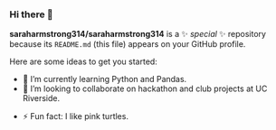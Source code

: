 ### Hi there 👋

**saraharmstrong314/saraharmstrong314** is a ✨ _special_ ✨ repository because its `README.md` (this file) appears on your GitHub profile.

Here are some ideas to get you started:

<!-- - 🔭 -->
- 🌱 I’m currently learning Python and Pandas.
- 👯 I’m looking to collaborate on hackathon and club projects at UC Riverside.
<!-- 🤔 -->
<!-- 💬 -->
<!-- - 📫 How to reach me: -->
<!-- 😄 -->
- ⚡ Fun fact: I like pink turtles.
